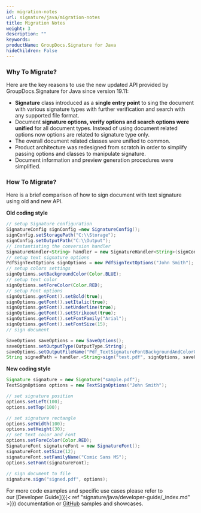```yaml
---
id: migration-notes
url: signature/java/migration-notes
title: Migration Notes
weight: 3
description: ""
keywords: 
productName: GroupDocs.Signature for Java
hideChildren: False
---
```

### Why To Migrate?

Here are the key reasons to use the new updated API provided by GroupDocs.Signature for Java since version 19.11:

*   **Signature** class introduced as a **single entry point** to sing the document with various signature types with further verification and search with any supported file format.       
*   Document **signature options, verify options and search options were unified** for all document types. Instead of using document related options now options are related to signature type only.
*   The overall document related classes were unified to common. 
*   Product architecture was redesigned from scratch in order to simplify passing options and classes to manipulate signature.
*   Document information and preview generation procedures were simplified.  
    

### How To Migrate?

Here is a brief comparison of how to sign document with text signature using old and new API.  

**Old coding style**

```java
// setup Signature configuration
SignatureConfig signConfig =new SignatureConfig();
signConfig.setStoragePath("C:\\Storage");
signConfig.setOutputPath("C:\\Output");
// instantiating the conversion handler
SignatureHandler<String> handler = new SignatureHandler<String>(signConfig);
// setup text signature options
PdfSignTextOptions signOptions = new PdfSignTextOptions("John Smith");
// setup colors settings
signOptions.setBackgroundColor(Color.BLUE);
// setup text color
signOptions.setForeColor(Color.RED);
// setup Font options
signOptions.getFont().setBold(true);
signOptions.getFont().setItalic(true);
signOptions.getFont().setUnderline(true);
signOptions.getFont().setStrikeout(true);
signOptions.getFont().setFontFamily("Arial");
signOptions.getFont().setFontSize(15);
// sign document

SaveOptions saveOptions = new SaveOptions();
saveOptions.setOutputType(OutputType.String);
saveOptions.setOutputFileName("Pdf_TextSignatureFontBackgroundAndColorOptions");
String signedPath = handler.<String>sign("test.pdf", signOptions, saveOptions);
```

**New coding style**

```java
Signature signature = new Signature("sample.pdf");
TextSignOptions options = new TextSignOptions("John Smith");

// set signature position
options.setLeft(100);
options.setTop(100);

// set signature rectangle
options.setWidth(100);
options.setHeight(30);
// set text color and Font
options.setForeColor(Color.RED);
SignatureFont signatureFont = new SignatureFont();
signatureFont.setSize(12);
signatureFont.setFamilyName("Comic Sans MS");
options.setFont(signatureFont);
 
// sign document to file
signature.sign("signed.pdf", options);
```

For more code examples and specific use cases please refer to our [Developer Guide]({{< ref "signature/java/developer-guide/_index.md" >}}) documentation or [GitHub](https://github.com/groupdocs-signature/GroupDocs.Signature-for-Java/) samples and showcases.
